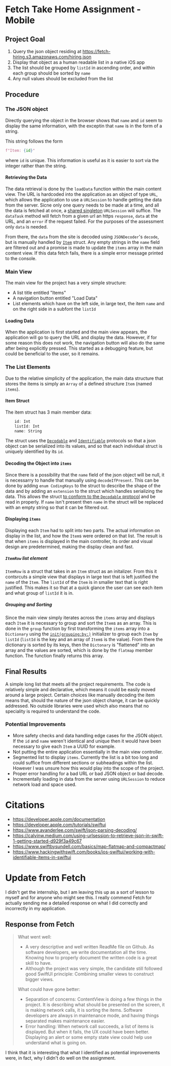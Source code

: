 # Fetch Take Home Assignment - Mobile

## Project Goal

1. Query the json object residing at https://fetch-hiring.s3.amazonaws.com/hiring.json
2. Display that object as a human readable list in a native iOS app
3. The list should be grouped by `listId` in ascending order, and within each group should be sorted by `name`
4. Any null values should be excluded from the list

## Procedure

### The JSON object
Directly querying the object in the browser shows that `name` and `id` seem to display the same information, with the exceptin that `name` is in the form of a string.

This string follows the form
```py
f"Item: {id}"
```
where `id` is unique. This information is useful as it is easier to sort via the integer rather than the string.

#### Retrieving the Data
The data retrieval is done by the `loadData` function within the main content view. The URL is hardcoded into the application as an object of type `URL`, which allows the application to use a `URLSession` to handle getting the data from the server. Sicne only one query needs to be made at a time, and all the data is fetched at once, a [shared singleton](https://developer.apple.com/documentation/foundation/urlsession/1409000-shared) `URLSession` will suffice. The `dataTask` method will fetch from a given url an https `response`, `data` at the URL, and an `error` if the request failed. For the purposes of the assessment only `data` is needed.

From there, the `data` from the site is decoded using `JSONDecoder`'s `decode`, but is manually handled by [`Item`](#item-struct) struct. Any empty strings in the `name` field are filtered out and a promise is made to update the `items` array in the main content view. If this data fetch fails, there is a simple error message printed to the console.

### Main View
The main view for the project has a very simple structure:
- A list title entitled "Items"
- A navigation button entitled "Load Data"
- List elements which have on the left side, in large text, the item `name` and on the right side in a subfont the `listId`

#### Loading Data
When the application is first started and the main view appears, the application will go to query the URL and display the data. However, if for some reason this does not work, the navigation button will also do the same after being explicitly pressed. This started as a debugging feature, but could be beneficial to the user, so it remains.

### The List Elements
Due to the relative simplicity of the application, the main data structure that stores the items is simply an `Array` of a defined structure `Item` (named `items`).

#### Item Struct
The item struct has 3 main member data:
```swift
    id: Int
    listId: Int
    name: String
```
The struct uses the [`Decodable`](https://developer.apple.com/documentation/swift/decodable) and [`Identifiable`](https://developer.apple.com/documentation/swift/identifiable) protocols so that a json object can be serialized into its values, and so that each individual struct is uniquely identified by its `id`.

#### Decoding the Object into `items`
Since there is a possibility that the `name` field of the json object will be null, it is necessarry to handle that manually using `decodeIfPresent`. This can be done by adding `enum CodingKeys` to the struct to describe the shape of the data and by adding an `extension` to the struct which handles serializing the data. This allows the struct [to conform to the `Decodable` protocol](https://developer.apple.com/documentation/foundation/archives_and_serialization/encoding_and_decoding_custom_types) and be read in properly. If `name` isn't present then `name` in the struct will be replaced with an empty string so that it can be filtered out.

#### Displaying `items`
Displaying each `Item` had to split into two parts. The actual information on display in the list, and how the `Item`s were ordered on that list. The result is that when `items` is displayed in the main controller, its order and visual design are predetermined, making the display clean and fast.

##### `ItemRow` list element
`ItemRow` is a struct that takes in an `Item` struct as an initalizer. From this it contsrcuts a simple view that displays in large text that is left justified the `name` of the `Item`. The `listId` of the `Item` is in smaller text that is right justified. This makes it so that at a quick glance the user can see each item and what group of `listId` it is in.

##### Grouping and Sorting
Since the main view simply iterates across the `items` array and displays each `Item` it is necessary to group and sort the `Item`s as an array. This is done in the `group` function by first transforming the `items` array into a `Dictionary` using the [`init(grouping:by:)`](https://developer.apple.com/documentation/swift/dictionary/init(grouping:by:)) initializer to group each `Item` by `listId` (`listId` is the key and an array of `Item`s is the value). From there the dictionary is sorted by its keys, then the `Dictonary` is "flattened" into an array and the values are sorted, which is done by the `flatmap` member function. The function finally returns this array.

## Final Results
A simple long list that meets all the project requirements. The code is relatively simple and declarative, which means it could be easily moved around a large project. Certain choices like manually decoding the item means that, should the nature of the json object change, it can be quickly addressed. No outside libraries were used which also means that no speciality is required to understand the code. 
### Potential Improvements
- More safety checks and data handling edge cases for the JSON object. If the `id` and `name` weren't identical and unique then it would have been necessary to give each `Item` a UUID for example.
- Not putting the entire application essentially in the main view controller.
- Segmented list to display `items`. Currently the list is a bit too long and could suffice from different sections or subheadings within the list. However I was unsure how this would play into the scope of the project.
- Proper error handling for a bad URL or bad JSON object or bad decode.
- Incrementally loading in data from the server using `URLSession` to reduce network load and space used.


# Citations
- https://developer.apple.com/documentation
- https://developer.apple.com/tutorials/swiftui
- https://www.avanderlee.com/swift/json-parsing-decoding/
- https://calvinw.medium.com/using-urlsession-to-retrieve-json-in-swift-1-getting-started-d929f3a49c67
- https://www.swiftbysundell.com/basics/map-flatmap-and-compactmap/
- https://www.hackingwithswift.com/books/ios-swiftui/working-with-identifiable-items-in-swiftui
# Update from Fetch
I didn't get the internship, but I am leaving this up as a sort of lesson to myself and for anyone who might see this. I really commend Fetch for actually sending me a detailed response on what I did correctly and incorrectly in my application.

## Response from Fetch

> What went well: 
>
> - A very descriptive and well written ReadMe file on Github. As software developers, we write documentation all the time. Knowing how to properly document the written code is a great skill to have. 
> - Although the project was very simple, the candidate still followed good SwiftUI principle: Combining smaller views to construct bigger views. 
 >
>What could have gone better: 
>
> - Separation of concerns: ContentView is doing a few things in the project. It is describing what should be presented on the screen, it is making network calls, it is sorting the items. Software developers are always in maintenance mode, and having things separated makes maintenance easier. 
> - Error handling: When network call succeeds, a list of items is displayed. But when it fails, the UX could have been better. Displaying an alert or some empty state view could help use understand what is going on. 

I think that it is interesting that what I identified as potential improvements were, in fact, why I didn't do well on the assignment.
